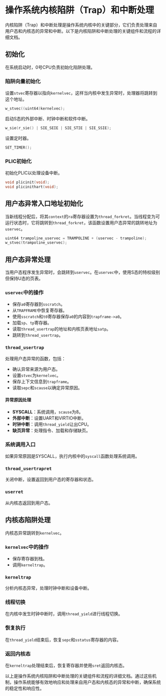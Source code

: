 # 操作系统内核陷阱（Trap）和中断处理

内核陷阱（Trap）和中断处理是操作系统内核中的关键部分，它们负责处理来自用户态和内核态的异常和中断。以下是内核陷阱和中断处理的关键组件和流程的详细文档。

## 初始化

在系统启动时，0号CPU负责初始化陷阱处理。

### 陷阱向量初始化

设置`stvec`寄存器以指向`kernelvec`，这样当内核中发生异常时，处理器将跳转到这个地址。

```c
w_stvec((uint64)kernelvec);
```

启动S态的外部中断、时钟中断和软件中断。

```c
w_sie(r_sie() | SIE_SEIE | SIE_STIE | SIE_SSIE);
```

设置定时器。

```c
SET_TIMER();
```

### PLIC初始化

初始化PLIC以处理设备中断。

```c
void plicinit(void);
void plicinithart(void);
```

## 用户态异常入口地址初始化

当新线程分配后，将其`context`的`ra`寄存器设置为`thread_forkret`。当线程变为可运行状态时，它将跳转到`thread_forkret`，该函数设置用户态异常的跳转地址为`uservec`。

```c
uint64 trampoline_uservec = TRAMPOLINE + (uservec - trampoline);
w_stvec(trampoline_uservec);
```

## 用户态异常处理

当用户态程序发生异常时，会跳转到`uservec`。在`uservec`中，使用S态的特权级别但保持U态的页表。

### `uservec`中的操作

- 保存`a0`寄存器到`sscratch`。
- 从`TRAPFRAME`中恢复寄存器。
- 使用`sscratch`和`t0`寄存器保存`a0`的内容到`trapframe->a0`。
- 加载`sp`、`tp`寄存器。
- 读取`thread_usertrap`的地址和内核页表地址`satp`。
- 跳转到`thread_usertrap`。

### `thread_usertrap`

处理用户态异常的函数，包括：

- 确认异常来源为用户态。
- 设置`stvec`为`kernelvec`。
- 保存上下文信息到`trapframe`。
- 读取`sepc`和`scause`以确定异常原因。

#### 异常原因处理

- **SYSCALL**：系统调用，`scause`为8。
- **外部中断**：设置UART和VIRTIO中断。
- **时钟中断**：调用`thread_yield`让出CPU。
- **缺页异常**：处理指令、加载和存储缺页。

### 系统调用入口

如果异常原因是SYSCALL，执行内核中的`syscall`函数处理系统调用。

### `thread_usertrapret`

关闭中断，设置返回到用户态的寄存器和状态。

### `userret`

从内核态返回到用户态。

## 内核态陷阱处理

内核态异常跳转到`kernelvec`。

### `kernelvec`中的操作

- 保存寄存器到栈。
- 调用`kerneltrap`。

### `kerneltrap`

分析内核态异常，处理时钟中断和设备中断。

### 线程切换

在内核中发生时钟中断时，调用`thread_yield`进行线程切换。

### 恢复执行

在`thread_yield`结束后，恢复`sepc`和`sstatus`寄存器的内容。

### 返回内核态

在`kerneltrap`处理结束后，恢复寄存器并使用`sret`返回内核态。

以上是操作系统内核陷阱和中断处理的关键组件和流程的详细文档。通过这些机制，操作系统能够有效地响应和处理来自用户态和内核态的异常和中断，确保系统的稳定性和响应性。